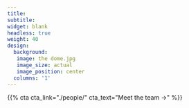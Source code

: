 ```yaml
---
title:
subtitle:
widget: blank
headless: true
weight: 40
design:
  background:
   image: the dome.jpg
   image_size: actual
   image_position: center
  columns: '1'
---
```


{{% cta cta_link="./people/" cta_text="Meet the team →" %}}
